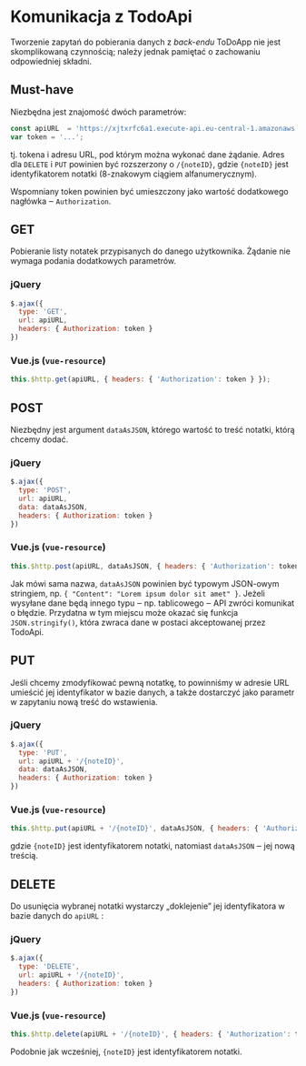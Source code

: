 # Komunikacja z TodoApi
Tworzenie zapytań do pobierania danych z _back-endu_ ToDoApp nie jest skomplikowaną czynnością; należy jednak pamiętać o zachowaniu odpowiedniej składni.

## Must-have
Niezbędna jest znajomość dwóch parametrów:
```javascript 
const apiURL  = 'https://xjtxrfc6a1.execute-api.eu-central-1.amazonaws.com/v1/todo';
var token = '...';
```
tj. tokena i adresu URL, pod którym można wykonać dane żądanie. Adres dla `DELETE` i `PUT` powinien być rozszerzony o `/{noteID}`, gdzie `{noteID}` jest identyfikatorem notatki (8-znakowym ciągiem alfanumerycznym).

Wspomniany token powinien być umieszczony jako wartość dodatkowego nagłówka ‒ `Authorization`.

## GET
Pobieranie listy notatek przypisanych do danego użytkownika. Żądanie nie wymaga podania dodatkowych parametrów.
### jQuery
```javascript
$.ajax({
  type: 'GET',
  url: apiURL,
  headers: { Authorization: token }
})
```
### Vue.js (`vue-resource`)
```javascript
this.$http.get(apiURL, { headers: { 'Authorization': token } });
```

## POST
Niezbędny jest argument ``dataAsJSON``, którego wartość to treść notatki, którą chcemy dodać.
### jQuery
```javascript
$.ajax({
  type: 'POST',
  url: apiURL,
  data: dataAsJSON,
  headers: { Authorization: token }
})
```
### Vue.js (`vue-resource`)
```javascript
this.$http.post(apiURL, dataAsJSON, { headers: { 'Authorization': token } });
```
Jak mówi sama nazwa, `dataAsJSON` powinien być typowym JSON-owym stringiem, np. `{ "Content": "Lorem ipsum dolor sit amet" }`. Jeżeli wysyłane dane będą innego typu ‒ np. tablicowego ‒ API zwróci komunikat o błędzie.
Przydatna w tym miejscu może okazać się funkcja `JSON.stringify()`, która zwraca dane w postaci akceptowanej przez TodoApi.

## PUT
Jeśli chcemy zmodyfikować pewną notatkę, to powinniśmy w adresie URL umieścić jej identyfikator w bazie danych, a także dostarczyć jako parametr w zapytaniu nową treść do wstawienia.
### jQuery
```javascript
$.ajax({
  type: 'PUT',
  url: apiURL + '/{noteID}',
  data: dataAsJSON,
  headers: { Authorization: token }
})
```
### Vue.js (`vue-resource`)
```javascript
this.$http.put(apiURL + '/{noteID}', dataAsJSON, { headers: { 'Authorization': token } });
```
gdzie `{noteID}` jest identyfikatorem notatki, natomiast `dataAsJSON` ‒ jej nową treścią.

## DELETE
Do usunięcia wybranej notatki wystarczy „doklejenie” jej identyfikatora w bazie danych do `apiURL` :
### jQuery
```javascript
$.ajax({
  type: 'DELETE',
  url: apiURL + '/{noteID}',
  headers: { Authorization: token }
})
```
### Vue.js (`vue-resource`)
```javascript
this.$http.delete(apiURL + '/{noteID}', { headers: { 'Authorization': token } });
```
Podobnie jak wcześniej, `{noteID}` jest identyfikatorem notatki.